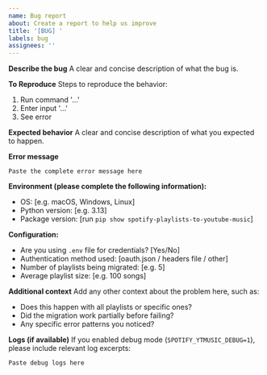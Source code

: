 ```yaml
---
name: Bug report
about: Create a report to help us improve
title: '[BUG] '
labels: bug
assignees: ''
---
```


**Describe the bug**
A clear and concise description of what the bug is.

**To Reproduce**
Steps to reproduce the behavior:
1. Run command '...'
2. Enter input '...'
3. See error

**Expected behavior**
A clear and concise description of what you expected to happen.

**Error message**
```
Paste the complete error message here
```

**Environment (please complete the following information):**
- OS: [e.g. macOS, Windows, Linux]
- Python version: [e.g. 3.13]
- Package version: [run `pip show spotify-playlists-to-youtube-music`]

**Configuration:**
- Are you using `.env` file for credentials? [Yes/No]
- Authentication method used: [oauth.json / headers file / other]
- Number of playlists being migrated: [e.g. 5]
- Average playlist size: [e.g. 100 songs]

**Additional context**
Add any other context about the problem here, such as:
- Does this happen with all playlists or specific ones?
- Did the migration work partially before failing?
- Any specific error patterns you noticed?

**Logs (if available)**
If you enabled debug mode (`SPOTIFY_YTMUSIC_DEBUG=1`), please include relevant log excerpts:
```
Paste debug logs here
```
